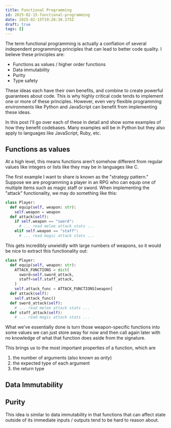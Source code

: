 ```yaml
---
title: Functional Programming
id: 2025-02-15-functional-programming
date: 2025-02-15T19:28:38.275Z
draft: true
tags: []
---
```


The term functional programming is actually a conflation of several independent programming principles that can lead to better code quality.
I believe these principles are:

- Functions as values / higher order functions
- Data immutability
- Purity
- Type safety

These ideas each have their own benefits, and combine to create powerful guarantees about code.
This is why highly critical code tends to implement one or more of these principles.
However, even very flexible programming environments like Python and JavaScript can benefit from implementing these ideas.

In this post I'll go over each of these in detail and show some examples of how they benefit codebases.
Many examples will be in Python but they also apply to languages like JavaScript, Ruby, etc.

## Functions as values

At a high level, this means functions aren't somehow different from regular values like integers or lists like they may be in languages like C.

The first example I want to share is known as the "strategy pattern."
Suppose we are programming a player in an RPG who can equip one of multiple items such as magic staff or sword.
When implementing the "attack" functionality, we may do something like this:

```py
class Player:
  def equip(self, weapon: str):
    self.weapon = weapon
  def attack(self):
    if self.weapon == "sword":
      # ... read melee attack stats ...
    elif self.weapon == "staff":
      # ... read magic attack stats ...
```

This gets incredibly unwieldly with large numbers of weapons, so it would be nice to extract this functionality out:

```py
class Player:
  def equip(self, weapon: str):
    ATTACK_FUNCTIONS = dict(
      sword=self.sword_attack,
      staff=self.staff_attack,
    )
    self.attack_func = ATTACK_FUNCTIONS[weapon]
  def attack(self):
    self.attack_func()
  def sword_attack(self):
    # ... read melee attack stats ...
  def staff_attack(self):
    # ... read magic attack stats ...
```

What we've essentially done is turn those weapon-specific functions into some values we can just store away for now and then call again later with no knowledge of what that function does aside from the signature.

This brings us to the most important properties of a function, which are

1. the number of arguments (also known as _arity_)
2. the expected type of each argument
3. the return type

## Data Immutability

## Purity

This idea is similar to data immutability in that functions that can affect state outside of its immediate inputs / outputs tend to be hard to reason about.

